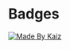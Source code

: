 # Badges

<a href="https://github.com/KaizIqbal">
    <img src="https://kaiz.vercel.app/api/badge" alt="Made By Kaiz"/>
</a>
